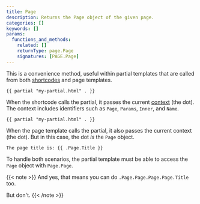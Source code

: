 ```yaml
---
title: Page
description: Returns the Page object of the given page.
categories: []
keywords: []
params:
  functions_and_methods:
    related: []
    returnType: page.Page
    signatures: [PAGE.Page]
---
```


This is a convenience method, useful within partial templates that are called from both [shortcodes](g) and page templates.

```go-html-template {file="layouts/shortcodes/foo.html"}
{{ partial "my-partial.html" . }}
```

When the shortcode calls the partial, it passes the current [context](g) (the dot). The context includes identifiers such as `Page`, `Params`, `Inner`, and `Name`.

```go-html-template {file="layouts/_default/single.html"}
{{ partial "my-partial.html" . }}
```

When the page template calls the partial, it also passes the current context (the dot). But in this case, the dot _is_ the `Page` object.

```go-html-template {file="layouts/partials/my-partial.html"}
The page title is: {{ .Page.Title }}
```

To handle both scenarios, the partial template must be able to access the `Page` object with `Page.Page`.

{{< note >}}
And yes, that means you can do `.Page.Page.Page.Page.Title` too.

But don't.
{{< /note >}}
